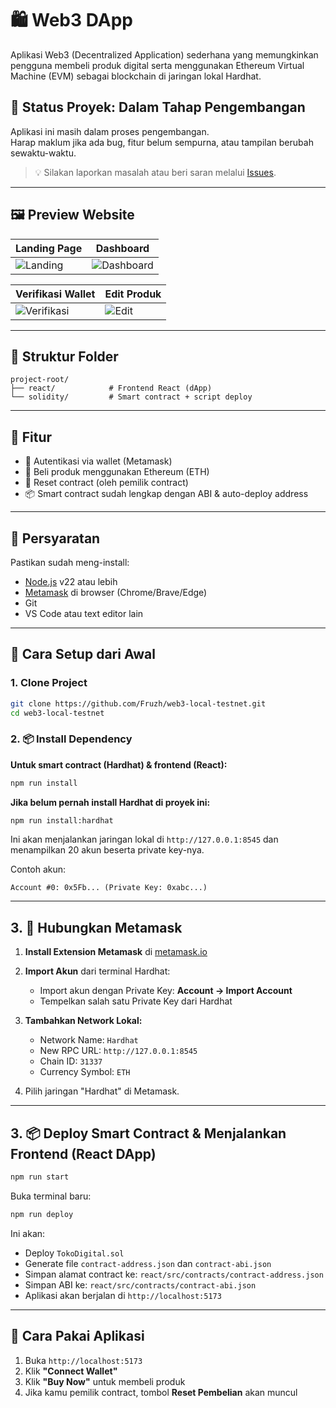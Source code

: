 # 🛍️ Web3 DApp

Aplikasi Web3 (Decentralized Application) sederhana yang memungkinkan pengguna membeli produk digital serta menggunakan Ethereum Virtual Machine (EVM) sebagai blockchain di jaringan lokal Hardhat.

## 🚧 Status Proyek: Dalam Tahap Pengembangan

Aplikasi ini masih dalam proses pengembangan.  
Harap maklum jika ada bug, fitur belum sempurna, atau tampilan berubah sewaktu-waktu.

> 💡 Silakan laporkan masalah atau beri saran melalui [Issues](https://github.com/Fruzh/web3-local-testnet/issues).

---

## 🖼️ Preview Website

| Landing Page | Dashboard |
|--------------|-----------|
| ![Landing](https://raw.githubusercontent.com/Fruzh/web3-local-testnet/refs/heads/master/react/src/assets/landing.png) | ![Dashboard](https://raw.githubusercontent.com/Fruzh/web3-local-testnet/refs/heads/master/react/src/assets/purchased.png) |

| Verifikasi Wallet | Edit Produk |
|-------------------|-------------|
| ![Verifikasi](https://raw.githubusercontent.com/Fruzh/web3-local-testnet/refs/heads/master/react/src/assets/verification.png) | ![Edit](https://raw.githubusercontent.com/Fruzh/web3-local-testnet/refs/heads/master/react/src/assets/edit.png) |

---

## 📁 Struktur Folder

```
project-root/
├── react/            # Frontend React (dApp)
└── solidity/         # Smart contract + script deploy
```

---

## 🚀 Fitur

- 🔐 Autentikasi via wallet (Metamask)
- 💸 Beli produk menggunakan Ethereum (ETH)
- 🔄 Reset contract (oleh pemilik contract)
- 📦 Smart contract sudah lengkap dengan ABI & auto-deploy address

---

## 🧰 Persyaratan

Pastikan sudah meng-install:

- [Node.js](https://nodejs.org/) v22 atau lebih
- [Metamask](https://chromewebstore.google.com/detail/metamask/nkbihfbeogaeaoehlefnkodbefgpgknn) di browser (Chrome/Brave/Edge)
- Git
- VS Code atau text editor lain

---

## 🔧 Cara Setup dari Awal

### 1. Clone Project

```bash
git clone https://github.com/Fruzh/web3-local-testnet.git
cd web3-local-testnet
```

### 2. 📦 Install Dependency
**Untuk smart contract (Hardhat) & frontend (React):**
```bash
npm run install
```

**Jika belum pernah install Hardhat di proyek ini:**
```bash
npm run install:hardhat
```

Ini akan menjalankan jaringan lokal di `http://127.0.0.1:8545` dan menampilkan 20 akun beserta private key-nya.

Contoh akun:

```
Account #0: 0x5Fb... (Private Key: 0xabc...)
```

---

## 3. 🦊 Hubungkan Metamask

1. **Install Extension Metamask** di [metamask.io](https://chromewebstore.google.com/detail/metamask/nkbihfbeogaeaoehlefnkodbefgpgknn)
2. **Import Akun** dari terminal Hardhat:
   - Import akun dengan Private Key:
   **Account → Import Account**
   - Tempelkan salah satu Private Key dari Hardhat

3. **Tambahkan Network Lokal:**

   - Network Name: `Hardhat`
   - New RPC URL: `http://127.0.0.1:8545`
   - Chain ID: `31337`
   - Currency Symbol: `ETH`

4. Pilih jaringan "Hardhat" di Metamask.

---

## 3. 📦 Deploy Smart Contract & Menjalankan Frontend (React DApp)

```bash
npm run start
```

Buka terminal baru:

```bash
npm run deploy
```

Ini akan:

- Deploy `TokoDigital.sol`
- Generate file `contract-address.json` dan `contract-abi.json`
- Simpan alamat contract ke: `react/src/contracts/contract-address.json`
- Simpan ABI ke:  `react/src/contracts/contract-abi.json`
- Aplikasi akan berjalan di `http://localhost:5173`

---

## 🛒 Cara Pakai Aplikasi

1. Buka `http://localhost:5173`
2. Klik **"Connect Wallet"**
3. Klik **"Buy Now"** untuk membeli produk
4. Jika kamu pemilik contract, tombol **Reset Pembelian** akan muncul